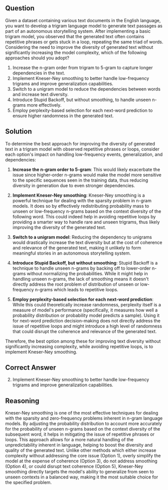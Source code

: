 ## Question
Given a dataset containing various text documents in the English language, you want to develop a trigram language model to generate text passages as part of an autonomous storytelling system. After implementing a basic trigram model, you observed that the generated text often contains repetitive phrases or gets stuck in a loop, repeating the same triad of words. Considering the need to improve the diversity of generated text without significantly increasing the model complexity, which of the following approaches should you adopt?

1. Increase the n-gram order from trigram to 5-gram to capture longer dependencies in the text.
2. Implement Kneser-Ney smoothing to better handle low-frequency trigrams and improve generalization capabilities.
3. Switch to a unigram model to reduce the dependencies between words and increase text diversity.
4. Introduce Stupid Backoff, but without smoothing, to handle unseen n-grams more effectively.
5. Employ perplexity-based selection for each next-word prediction to ensure higher randomness in the generated text.

## Solution

To determine the best approach for improving the diversity of generated text in a trigram model with observed repetitive phrases or loops, consider each option's impact on handling low-frequency events, generalization, and dependencies:

1. **Increase the n-gram order to 5-gram**: This would likely exacerbate the issue since higher-order n-grams would make the model more sensitive to the specific sequences seen in the training data, thus reducing diversity in generation due to even stronger dependencies.

2. **Implement Kneser-Ney smoothing**: Kneser-Ney smoothing is a powerful technique for dealing with the sparsity problem in n-gram models. It does so by effectively redistributing probability mass to unseen or low-frequency n-grams based on the context diversity of the following word. This could indeed help in avoiding repetitive loops by providing a smarter way to handle rare and unseen trigrams, thus likely improving the diversity of the generated text.

3. **Switch to a unigram model**: Reducing the dependency to unigrams would drastically increase the text diversity but at the cost of coherence and relevance of the generated text, making it unlikely to form meaningful stories in an autonomous storytelling system.

4. **Introduce Stupid Backoff, but without smoothing**: Stupid Backoff is a technique to handle unseen n-grams by backing off to lower-order n-grams without normalizing the probabilities. While it might help in handling unseen n-grams, the lack of smoothing means it doesn't directly address the root problem of distribution of unseen or low-frequency n-grams which leads to repetitive loops.

5. **Employ perplexity-based selection for each next-word prediction**: While this could theoretically increase randomness, perplexity itself is a measure of model's performance (specifically, it measures how well a probability distribution or probability model predicts a sample). Using it for next-word prediction decision-making does not directly address the issue of repetitive loops and might introduce a high level of randomness that could disrupt the coherence and relevance of the generated text.

Therefore, the best option among these for improving text diversity without significantly increasing complexity, while avoiding repetitive loops, is to implement Kneser-Ney smoothing.

## Correct Answer

2. Implement Kneser-Ney smoothing to better handle low-frequency trigrams and improve generalization capabilities.

## Reasoning

Kneser-Ney smoothing is one of the most effective techniques for dealing with the sparsity and zero-frequency problems inherent in n-gram language models. By adjusting the probability distribution to account more accurately for the probability of unseen n-grams based on the context diversity of the subsequent word, it helps in mitigating the issue of repetitive phrases or loops. This approach allows for a more natural handling of the unpredictability inherent in language, helping to boost the diversity and quality of the generated text. Unlike other methods which either increase complexity without addressing the core issue (Option 1), overly simplify the model at the expense of coherence (Option 3), do not address smoothing (Option 4), or could disrupt text coherence (Option 5), Kneser-Ney smoothing directly targets the model's ability to generalize from seen to unseen contexts in a balanced way, making it the most suitable choice for the specified problem.